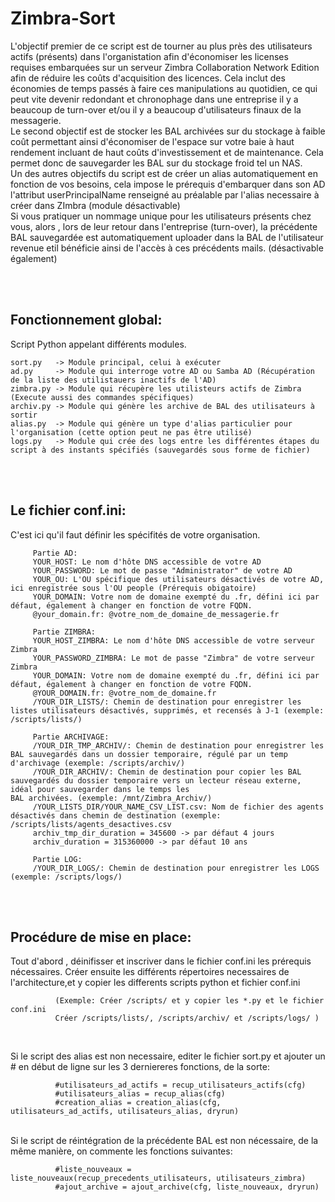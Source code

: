 # Zimbra-Sort

L'objectif premier de ce script est de tourner au plus près des utilisateurs actifs (présents) dans l'organistation afin d'économiser les licenses requises embarquées sur un serveur Zimbra Collaboration Network Edition afin de réduire les coûts d'acquisition des licences. Cela inclut des économies de temps passés à faire ces manipulations au quotidien, ce qui peut vite devenir redondant et chronophage dans une entreprise il y a beaucoup de turn-over et/ou il y a beaucoup d'utilisateurs finaux de la messagerie.
 <br>     Le second objectif est de stocker les BAL archivées sur du stockage à faible coût permettant ainsi d'économiser de l'espace sur votre baie à haut rendement incluant de haut coûts d'investissement et de maintenance. Cela permet donc de sauvegarder les BAL sur du stockage froid tel un NAS.
  <br>     Un des autres objectifs du script est de créer un alias automatiquement en fonction de vos besoins, cela impose le prérequis d'embarquer dans son AD l'attribut userPrincipalName renseigné au préalable par l'alias necessaire à créer dans ZImbra (module désactivable)
  <br>     Si vous pratiquer un nommage unique pour les utilisateurs présents chez vous, alors , lors de leur retour dans l'entreprise (turn-over), la précédente BAL sauvegardée est automatiquement uploader dans la BAL de l'utilisateur revenue etil bénéficie ainsi de l'accès à ces précédents mails. (désactivable également)



  <br> 
  <br> 
  
## Fonctionnement global:

Script Python appelant différents modules. 
  
    sort.py   -> Module principal, celui à exécuter
    ad.py     -> Module qui interroge votre AD ou Samba AD (Récupération de la liste des utilistauers inactifs de l'AD)
    zimbra.py -> Module qui récupère les utilisteurs actifs de Zimbra (Execute aussi des commandes spécifiques)
    archiv.py -> Module qui génère les archive de BAL des utilisateurs à sortir
    alias.py  -> Module qui génère un type d'alias particulier pour l'organisation (cette option peut ne pas être utilisé)
    logs.py   -> Module qui crée des logs entre les différentes étapes du script à des instants spécifiés (sauvegardés sous forme de fichier)
        
  <br> 
  <br> 
  
## Le fichier conf.ini:
  C'est ici qu'il faut définir les spécifités de votre organisation.
         
         Partie AD:
         YOUR_HOST: Le nom d'hôte DNS accessible de votre AD
         YOUR_PASSWORD: Le mot de passe "Administrator" de votre AD
         YOUR_OU: L'OU spécifique des utilisateurs désactivés de votre AD, ici enregistrée sous l'OU people (Prérequis obigatoire)
         YOUR_DOMAIN: Votre nom de domaine exempté du .fr, défini ici par défaut, également à changer en fonction de votre FQDN. 
         @your_domain.fr: @votre_nom_de_domaine_de_messagerie.fr
         
         Partie ZIMBRA:
         YOUR_HOST_ZIMBRA: Le nom d'hôte DNS accessible de votre serveur Zimbra
         YOUR_PASSWORD_ZIMBRA: Le mot de passe "Zimbra" de votre serveur Zimbra
         YOUR_DOMAIN: Votre nom de domaine exempté du .fr, défini ici par défaut, également à changer en fonction de votre FQDN. 
         @YOUR_DOMAIN.fr: @votre_nom_de_domaine.fr
         /YOUR_DIR_LISTS/: Chemin de destination pour enregistrer les listes utilisateurs désactivés, supprimés, et recensés à J-1 (exemple: /scripts/lists/)
         
         Partie ARCHIVAGE:
         /YOUR_DIR_TMP_ARCHIV/: Chemin de destination pour enregistrer les BAL sauvegardés dans un dossier temporaire, régulé par un temp d'archivage (exemple: /scripts/archiv/)
         /YOUR_DIR_ARCHIV/: Chemin de destination pour copier les BAL sauvegardés du dossier temporaire vers un lecteur réseau externe, idéal pour sauvegarder dans le temps les                               BAL archivées. (exemple: /mnt/Zimbra_Archiv/)
         /YOUR_LISTS_DIR/YOUR_NAME_CSV_LIST.csv: Nom de fichier des agents désactivés dans chemin de destination (exemple: /scripts/lists/agents_desactives.csv
         archiv_tmp_dir_duration = 345600 -> par défaut 4 jours
         archiv_duration = 315360000 -> par défaut 10 ans
         
         Partie LOG:
         /YOUR_DIR_LOGS/: Chemin de destination pour enregistrer les LOGS (exemple: /scripts/logs/)



  <br> 
  <br> 

## Procédure de mise en place:
    
   Tout d'abord , déinifisser et inscriver dans le fichier conf.ini les prérequis nécessaires.
   Créer ensuite les différents répertoires necessaires de l'architecture,et y copier les differents scripts python et fichier conf.ini
                
              (Exemple: Créer /scripts/ et y copier les *.py et le fichier conf.ini
              Créer /scripts/lists/, /scripts/archiv/ et /scripts/logs/ )
             
 <br>
    
   Si le script des alias est non necessaire, editer le fichier sort.py et ajouter un # en début de ligne  sur les 3 derniereres fonctions, de la sorte:
             
              #utilisateurs_ad_actifs = recup_utilisateurs_actifs(cfg)
              #utilisateurs_alias = recup_alias(cfg)
              #creation_alias = creation_alias(cfg, utilisateurs_ad_actifs, utilisateurs_alias, dryrun)
              
 <br>             
   Si le script de réintégration de la précédente BAL est non nécessaire, de la même manière, on commente les fonctions suivantes:
              
              #liste_nouveaux = liste_nouveaux(recup_precedents_utilisateurs, utilisateurs_zimbra)
              #ajout_archive = ajout_archive(cfg, liste_nouveaux, dryrun)






              



         
         
         
         
